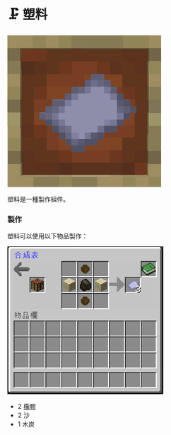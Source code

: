 # 🗜 塑料

![](<../.gitbook/assets/image (191).png>)

塑料是一種製作組件。

### 製作

塑料可以使用以下物品製作：

![](<../.gitbook/assets/image (190).png>)

* 2 [橡膠](Rubber.md)
* 2 沙
* 1 木炭
